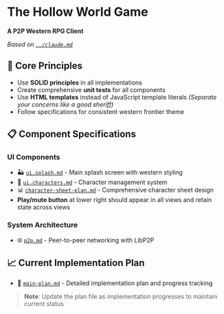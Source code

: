 # The Hollow World Game

**A P2P Western RPG Client**

*Based on [`../claude.md`](../claude.md)*

## 🎯 Core Principles
- Use **SOLID principles** in all implementations
- Create comprehensive **unit tests** for all components
- Use **HTML templates** instead of JavaScript template literals *(Separate your concerns like a good sheriff)*
- Follow specifications for consistent western frontier theme

## 📋 Component Specifications

### UI Components
- 🏜️ [`ui.splash.md`](ui.splash.md) - Main splash screen with western styling
- 👤 [`ui.characters.md`](ui.characters.md) - Character management system
- 📊 [`character-sheet-plan.md`](character-sheet-plan.md) - Comprehensive character sheet design
- **Play/mute button** at lower right should appear in all views and retain state across views

### System Architecture
- 🌐 [`p2p.md`](p2p.md) - Peer-to-peer networking with LibP2P

## 📈 Current Implementation Plan
- 📝 [`main-plan.md`](main-plan.md) - Detailed implementation plan and progress tracking

> **Note**: Update the plan file as implementation progresses to maintain current status
